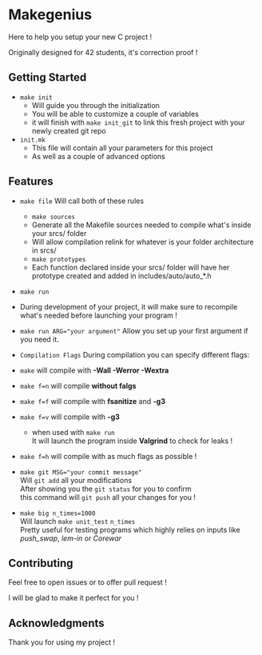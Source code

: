 # Makegenius

Here to help you setup your new C project !

Originally designed for 42 students, it's correction proof !


## Getting Started

* ```make init```
  * Will guide you through the initialization
  * You will be able to customize a couple of variables
  * it will finish with ```make init_git``` to link this fresh project with your newly created git repo
* ```init.mk```
  * This file will contain all your parameters for this project
  * As well as a couple of advanced options

## Features


* ```make file```  Will call both of these rules
  * ```make sources```
   * Generate all the Makefile sources needed to compile what's inside your srcs/ folder
   * Will allow compilation relink for whatever is your folder architecture  in srcs/
  * ```make prototypes```
   * Each function declared inside your srcs/ folder will have her prototype created and added in includes/auto/auto_*.h


* ```make run```
 * During development of your project, it will make sure to recompile what's
 needed before launching your program !
 * ```make run ARG="your argument"``` Allow you set up your first argument if you need it.


* ```Compilation Flags```
 During compilation you can specify different flags:
 * ```make``` will compile with **-Wall -Werror -Wextra**
 * ```make f=n``` will compile **without falgs**
 * ```make f=f``` will compile with **fsanitize** and **-g3**
 * ```make f=v``` will compile with **-g3**
   * when used with ```make run```  
    It will launch the program inside **Valgrind** to check for leaks !
 * ```make f=h``` will compile with as much flags as possible !


* ```make git MSG="your commit message"```  
 Will ```git add``` all your modifications  
 After showing you the ```git status``` for you to confirm  
 this command will ```git push``` all your changes for you !

* ```make big n_times=1000```  
 Will launch ```make unit_test``` ```n_times```  
 Pretty useful for testing programs which highly relies on inputs like _push_swap_, _lem-in_ or _Corewar_


## Contributing

Feel free to open issues or to offer pull request !

I will be glad to make it perfect for you !

## Acknowledgments

Thank you for using my project !
